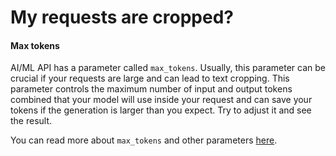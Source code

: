 # My requests are cropped?

#### Max tokens

AI/ML API has a parameter called `max_tokens`. Usually, this parameter can be crucial if your requests are large and can lead to text cropping. This parameter controls the maximum number of input and output tokens combined that your model will use inside your request and can save your tokens if the generation is larger than you expect. Try to adjust it and see the result.

You can read more about `max_tokens` and other parameters [here](../api-reference/parameters.md).
